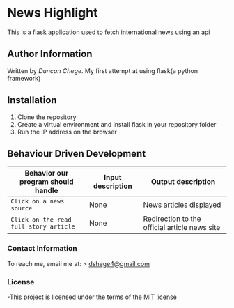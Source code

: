 # News Highlight

This is a flask application used to fetch international news using an api

## Author Information
Written by *Duncan Chege*. My first attempt at using flask(a python framework)

## Installation

1. Clone the repository
2. Create a virtual environment and install flask in your repository folder 
3. Run the IP address on the browser

## Behaviour Driven Development

| Behavior our program should handle | Input description |  Output description
| --- | --- | --- |
| `Click on a news source` | None |  News articles displayed
| `Click on the read full story article` | None |  Redirection to the official article news site


### Contact Information

To reach me, email me at: > dshege4@gmail.com


### License

-This project is licensed under the terms of the [MIT license](https://github.com/dunyung1/Web-work/blob/master/MIT%20License)
